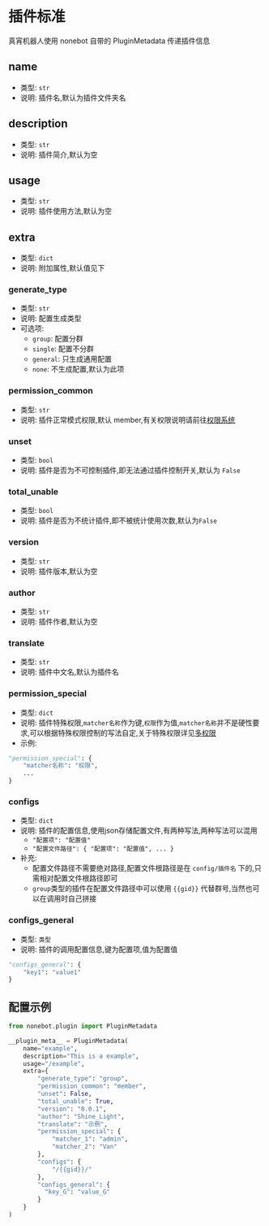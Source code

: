 # 插件标准
真宵机器人使用 nonebot 自带的 PluginMetadata 传递插件信息
## name
- 类型: `str`
- 说明: 插件名,默认为插件文件夹名
## description
- 类型: `str`
- 说明: 插件简介,默认为空
## usage
- 类型: `str`
- 说明: 插件使用方法,默认为空
## extra
- 类型: `dict`
- 说明: 附加属性,默认值见下
### generate_type
- 类型: `str`
- 说明: 配置生成类型
- 可选项:
  -   `group`: 配置分群
  -   `single`: 配置不分群
  -   `general`: 只生成通用配置
  -   `none`: 不生成配置,默认为此项
### permission_common
- 类型: `str`
- 说明: 插件正常模式权限,默认 member,有关权限说明请前往[权限系统](../feature/#权限系统)
### unset
- 类型: `bool`
- 说明: 插件是否为不可控制插件,即无法通过插件控制开关,默认为 `False`
### total_unable
- 类型: `bool`
- 说明: 插件是否为不统计插件,即不被统计使用次数,默认为`False`
### version
- 类型: `str`
- 说明: 插件版本,默认为空
### author
- 类型: `str`
- 说明: 插件作者,默认为空
### translate
- 类型: `str`
- 说明: 插件中文名,默认为插件名
### permission_special
- 类型: `dict`
- 说明: 插件特殊权限,`matcher名称`作为键,`权限`作为值,`matcher名称`并不是硬性要求,可以根据特殊权限控制的写法自定,关于特殊权限详见[多权限](./permissions.md)
- 示例: 
```python
"permission_special": {
    "matcher名称": "权限",
    ...
} 
```
### configs
- 类型: `dict`
- 说明: 插件的配置信息,使用json存储配置文件,有两种写法,两种写法可以混用
  - `"配置项": "配置值"`
  - `"配置文件路径": {
    "配置项": "配置值",
    ...
  }`
- 补充: 
  - 配置文件路径不需要绝对路径,配置文件根路径是在 `config/插件名` 下的,只需相对配置文件根路径即可
  - `group`类型的插件在配置文件路径中可以使用 `{{gid}}` 代替群号,当然也可以在调用时自己拼接
### configs_general
- 类型: `类型`
- 说明: 插件的调用配置信息,键为配置项,值为配置值
```python
"configs_general": {
    "key1": "value1"
}
```


## 配置示例
```python
from nonebot.plugin import PluginMetadata

__plugin_meta__ = PluginMetadata(
    name="example",
    description="This is a example",
    usage="/example",
    extra={
        "generate_type": "group",
        "permission_common": "member",
        "unset": False,
        "total_unable": True,
        "version": "0.0.1",
        "author": "Shine_Light",
        "translate": "示例",
        "permission_special": {
            "matcher_1": "admin",
            "matcher_2": "Van"
        },
        "configs": {
            "/{{gid}}/"
        },
        "configs_general": {
          "key_G": "value_G"
        }
    }
)
```
